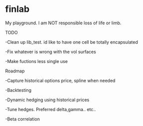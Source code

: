 # finlab
My playground. 
I am NOT responsible loss of life or limb.


TODO

-Clean up lib_test. id like to have one cell be totally encapsulated 

-Fix whatever is wrong with the vol surfaces

-Make fuctions less single use

Roadmap

-Capture historical options price, spline when needed

-Backtesting

-Dynamic hedging using historical prices

-Tune hedges. Preferred delta,gamma.. etc..

-Beta correlation
